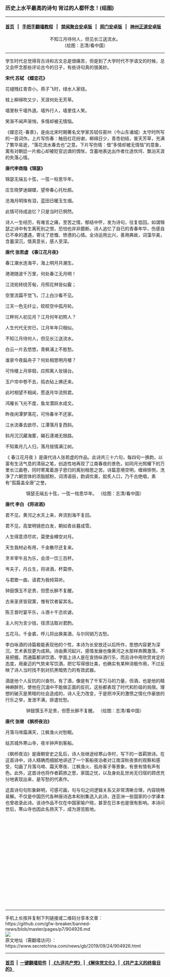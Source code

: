### 历史上水平最高的诗句 背过的人都怀念！(组图)
------------------------

#### [首页](https://github.com/gfw-breaker/banned-news/blob/master/README.md) &nbsp;&nbsp;|&nbsp;&nbsp; [手把手翻墙教程](https://github.com/gfw-breaker/guides/wiki) &nbsp;&nbsp;|&nbsp;&nbsp; [禁闻聚合安卓版](https://github.com/gfw-breaker/bn-android) &nbsp;&nbsp;|&nbsp;&nbsp; [网门安卓版](https://github.com/oGate2/oGate) &nbsp;&nbsp;|&nbsp;&nbsp; [神州正道安卓版](https://github.com/SzzdOgate/update) 



<div class="article_right" style="fone-color:#000">
 <p style="text-align:center">
  <span style="font-family:Comic Sans MS,cursive">
   <img alt="" src="http://img2.secretchina.com/pic/2017/10-13/p2008561a297892634-ss.jpg"/>
   <br>
    不知江月待何人，但见长江送流水。
   </br>
  </span>
  （绘图：志清/看中国）
  <span id="hideid" name="hideid" style="color:red;display:none;">
   <span href="https://www.secretchina.com">
   </span>
  </span>
 </p>
 <div id="txt-mid1-t21-2017">
  

---


  </div>
 </div>
 <p>
  <span id="hideid" name="hideid" style="color:red;display:none;">
   <span href="https://www.secretchina.com">
   </span>
  </span>
 </p>
 <p>
  学生时代总觉得背古诗和古文总是很痛苦，但是到了大学时代不学语文的时候，总又会怀念那些评论古今的日子，有些诗句真的很美妙。
 </p>
 <p>
  <strong>
   宋代
   <span href="https://www.secretchina.com/news/gb/tag/苏轼" target="_blank">
    苏轼
   </span>
   《蝶恋花》
  </strong>
 </p>
 <p>
  <span style="font-family:Comic Sans MS,cursive">
   花褪残红青杏小。燕子飞时，绿水人家绕。
  </span>
 </p>
 <p>
  <span style="font-family:Comic Sans MS,cursive">
   枝上柳绵吹又少，天涯何处无芳草。
  </span>
 </p>
 <p>
  <span style="font-family:Comic Sans MS,cursive">
   墙里秋千墙外道。墙外行人，墙里佳人笑。
  </span>
 </p>
 <p>
  <span style="font-family:Comic Sans MS,cursive">
   笑渐不闻声渐悄，多情却被无情恼。
  </span>
 </p>
 <p>
  《蝶恋花･春景》，是由北宋时期著名文学家苏轼任密州（今山东诸城）太守时所写的一首词作。上片写伤春：触目红花纷谢，柳绵日少，青杏初结，普天芳草，充满了繁华易逝，“落花流水春去也”之意。下片写伤情：借“多情却被无情恼”的意象，寓有对朝廷一片痴心却被贬官远谪的惆怅，含蓄地表达出作者仕途坎坷、飘泊天涯的失落心情。
 </p>
 <p>
 </p>
 <p>
  <strong>
   唐代李商隐《锦瑟》
  </strong>
 </p>
 <p>
  <span style="font-family:Comic Sans MS,cursive">
   锦瑟无端五十弦，一弦一柱思华年。
  </span>
 </p>
 <p>
  <span style="font-family:Comic Sans MS,cursive">
   庄生晓梦迷蝴蝶，望帝春心托杜鹃。
  </span>
 </p>
 <p>
  <span style="font-family:Comic Sans MS,cursive">
   沧海月明珠有泪，蓝田日暖玉生烟。
  </span>
 </p>
 <p>
  <span style="font-family:Comic Sans MS,cursive">
   此情可待成追忆？只是当时已惘然。
  </span>
 </p>
 <p>
  诗人一生经历，有难言之痛，至苦之情，郁结中怀，发为诗句，往复低回。如谓锦瑟之诗中有生离死别之恨，恐怕也并非臆断。诗人追忆了自已的青春年华，伤感自已不幸的遭遇，寄讬了悲慨、愤懑的心情。全诗运用比兴，善用典故，词藻华美，含蓄深沉，情真意长，感人至深。
 </p>
 <p>
 </p>
 <p>
  <strong>
   唐代
   <span href="https://www.secretchina.com/news/gb/tag/张若虚" target="_blank">
    张若虚
   </span>
   《春江花月夜》
  </strong>
 </p>
 <p>
  <span style="font-family:Comic Sans MS,cursive">
   春江潮水连海平，海上明月共潮生。
  </span>
 </p>
 <p>
  <span style="font-family:Comic Sans MS,cursive">
   滟滟随波千万里，何处春江无月明！
  </span>
 </p>
 <p>
  <span style="font-family:Comic Sans MS,cursive">
   江流宛转绕芳甸，月照花林皆似霰；
  </span>
 </p>
 <p>
  <span style="font-family:Comic Sans MS,cursive">
   空里流霜不觉飞，汀上白沙看不见。
  </span>
 </p>
 <p>
  <span style="font-family:Comic Sans MS,cursive">
   江天一色无纤尘，皎皎空中孤月轮。
  </span>
 </p>
 <p>
  <span style="font-family:Comic Sans MS,cursive">
   江畔何人初见月？江月何年初照人？
  </span>
 </p>
 <p>
  <span style="font-family:Comic Sans MS,cursive">
   人生代代无穷已，江月年年只相似。
  </span>
 </p>
 <p>
  <span style="font-family:Comic Sans MS,cursive">
   不知江月待何人，但见长江送流水。
  </span>
 </p>
 <p>
  <span style="font-family:Comic Sans MS,cursive">
   白云一片去悠悠，青枫浦上不胜愁。
  </span>
 </p>
 <p>
  <span style="font-family:Comic Sans MS,cursive">
   谁家今夜扁舟子？何处相思明月楼？
  </span>
 </p>
 <p>
  <span style="font-family:Comic Sans MS,cursive">
   可怜楼上月徘徊，应照离人妆镜台。
  </span>
 </p>
 <p>
  <span style="font-family:Comic Sans MS,cursive">
   玉户帘中卷不去，捣衣砧上拂还来。
  </span>
 </p>
 <p>
  <span style="font-family:Comic Sans MS,cursive">
   此时相望不相闻，愿逐月华流照君。
  </span>
 </p>
 <p>
  <span style="font-family:Comic Sans MS,cursive">
   鸿雁长飞光不度，鱼龙潜跃水成文。
  </span>
 </p>
 <center>
  <div style="max-width: 632px;height:180px; display: none; text-align: center; margin: 0 auto; overflow: hidden;overflow-x: hidden;">
   <div id="taboola-midarticle-thumbnails" style="max-width: 632px;height:180px;overflow: hidden;overflow-x: hidden;">
   </div>
  </div>
  <div>
   <ins class="adsbygoogle" data-ad-client="ca-pub-1276641434651360" data-ad-format="fluid" data-ad-layout="in-article" data-ad-slot="5164544770" style="display:block; text-align:center;">
   </ins>
  </div>
 </center>
 <p>
  <span style="font-family:Comic Sans MS,cursive">
   昨夜闲潭梦落花，可怜春半不还家。
  </span>
 </p>
 <p>
  <span style="font-family:Comic Sans MS,cursive">
   江水流春去欲尽，江潭落月复西斜。
  </span>
 </p>
 <p>
  <span style="font-family:Comic Sans MS,cursive">
   斜月沉沉藏海雾，碣石潇湘无限路。
  </span>
 </p>
 <p>
  <span style="font-family:Comic Sans MS,cursive">
   不知乘月几人归，落月摇情满江树。
  </span>
 </p>
 <p>
  《
  <span href="https://www.secretchina.com/news/gb/tag/春江花月夜" target="_blank">
   春江花月夜
  </span>
  》是唐代诗人张若虚的作品。此诗共三十六句，每四句一换韵，以富有生活气息的清丽之笔，创造性地再现了江南春夜的景色，如同月光照耀下的万里长江画卷，同时寄寓着游子思归的离别相思之苦。诗篇意境空明，缠绵悱恻，洗净了六朝宫体的浓脂腻粉，词清语丽，韵调优美，脍炙人口，乃千古绝唱，素有“孤篇盖全唐”之誉。
 </p>
 <p>
 </p>
 <p style="text-align:center">
  <img alt="" src="http://img2.secretchina.com/pic/2019/4-7/p2398536a322294248-ss.jpg"/>
  <br>
   <span style="font-family:Comic Sans MS,cursive">
    锦瑟无端五十弦，一弦一柱思华年。
   </span>
   （绘图：志清/看中国）
  </br>
 </p>
 <p>
 </p>
 <p>
  <strong>
   唐代
   <span href="https://www.secretchina.com/news/gb/tag/李白" target="_blank">
    李白
   </span>
   《将进酒》
  </strong>
 </p>
 <p>
  <span style="font-family:Comic Sans MS,cursive">
   君不见，黄河之水天上来，奔流到海不复回。
  </span>
 </p>
 <p>
  <span style="font-family:Comic Sans MS,cursive">
   君不见，高堂明镜悲白发，朝如青丝暮成雪。
  </span>
 </p>
 <center>
  <ins class="adsbygoogle" data-ad-client="ca-pub-1276641434651360" data-ad-format="fluid" data-ad-layout="in-article" data-ad-slot="3646767294" style="display:block; text-align:center;">
  </ins>
 </center>
 <p>
  <span style="font-family:Comic Sans MS,cursive">
   人生得意须尽欢，莫使金樽空对月。
  </span>
 </p>
 <p>
  <span style="font-family:Comic Sans MS,cursive">
   天生我材必有用，千金散尽还复来。
  </span>
 </p>
 <p>
  <span style="font-family:Comic Sans MS,cursive">
   烹羊宰牛且为乐，会须一饮三百杯。
  </span>
 </p>
 <p>
  <span style="font-family:Comic Sans MS,cursive">
   岑夫子，丹丘生，将进酒，杯莫停。
  </span>
 </p>
 <p>
  <span style="font-family:Comic Sans MS,cursive">
   与君歌一曲，请君为我倾耳听。
  </span>
 </p>
 <p>
  <span style="font-family:Comic Sans MS,cursive">
   钟鼓馔玉不足贵，但愿长醉不复醒。
  </span>
 </p>
 <p>
  <span style="font-family:Comic Sans MS,cursive">
   古来圣贤皆寂寞，惟有饮者留其名。
  </span>
 </p>
 <p>
  <span style="font-family:Comic Sans MS,cursive">
   陈王昔时宴平乐，斗酒十千恣欢谑。
  </span>
 </p>
 <p>
  <span style="font-family:Comic Sans MS,cursive">
   主人何为言少钱，径须沽取对君酌。
  </span>
 </p>
 <p>
  <span style="font-family:Comic Sans MS,cursive">
   五花马，千金裘，呼儿将出换美酒，与尔同销万古愁。
  </span>
 </p>
 <p>
  李白咏酒的诗篇极能表现他的个性，本诗为长安放还以后所作，思想内容更为深沉，艺术表现更为成熟。诗由黄河起兴，感情发展也像黄河之水那样奔腾激荡，不易把握。而通篇都讲饮酒，字面上诗人是在宣扬纵酒行乐，而且诗中用欣赏肯定的态度，用豪迈的气势来写饮酒，把它写得很壮美，也确实有某种消极作用，不过反映了诗人当时找不到对抗黑暗势力的有效武器。
 </p>
 <p>
  酒是他个人反抗的兴奋剂，有了酒，像是有了千军万马的力量，但酒，也是他的精神麻醉剂，使他在沉湎中不能做正面的反抗，这些都表现了时代和阶级的局限。理想的破灭是黑暗的社会造成的，诗人无力改变，于是把冲天的激愤之情化作豪放的行乐之举，发泄不满，排遣忧愁。
 </p>
 <p>
 </p>
 <p style="text-align:center">
  <img alt="" src="http://img2.secretchina.com/pic/2019/2-12/p2361038a610671677-ss.jpg"/>
  <br>
   <span style="font-family:Comic Sans MS,cursive">
    钟鼓馔玉不足贵，但愿长醉不复醒。
   </span>
   （绘图：志清/看中国）
  </br>
 </p>
 <p>
 </p>
 <p>
  <strong>
   唐代
   <span href="https://www.secretchina.com/news/gb/tag/张继" target="_blank">
    张继
   </span>
   《枫桥夜泊》
  </strong>
 </p>
 <p>
  <span style="font-family:Comic Sans MS,cursive">
   月落乌啼霜满天，江枫渔火对愁眠。
  </span>
 </p>
 <p>
  <span style="font-family:Comic Sans MS,cursive">
   姑苏城外寒山寺，夜半钟声到客船。
  </span>
 </p>
 <p>
  《枫桥夜泊》是唐朝安史之乱后，诗人张继途经寒山寺时，写下的一首羁旅诗。在这首诗中，诗人精确而细腻地讲述了一个客船夜泊者对江南深秋夜景的观察和感受，勾画了月落乌啼、霜天寒夜、江枫渔火、孤舟客子等景象，有景有情有声有色。此外，这首诗也将作者羁旅之思，家国之忧，以及身处乱世尚无归宿的顾虑充分地表现出来，是写愁的代表作。
 </p>
 <p>
  这首诗句句形象鲜明，可感可画，句与句之间逻辑关系又非常清晰合理，内容晓畅易解。不仅是中国历代各种唐诗选本和别集选入此诗，连亚洲一些国家的小学课本也曾收录此诗。该诗作品不仅在中国家喻户晓，甚至在日本也是很有影响。本诗问世后，寒山寺也因此名扬天下，成为游览胜地。
  <center>
   <div>
    <div id="txt-mid2-t22-2017" style="display: block;  height: 280px;  overflow: hidden;">
     <div id="SC-21">
     </div>
    </div>
   </div>
  </center>
 </p>
</div>

<hr/>
手机上长按并复制下列链接或二维码分享本文章：<br/>
https://github.com/gfw-breaker/banned-news/blob/master/pages/p7/904926.md <br/>
<a href='https://github.com/gfw-breaker/banned-news/blob/master/pages/p7/904926.md'><img src='https://github.com/gfw-breaker/banned-news/blob/master/pages/p7/904926.md.png'/></a> <br/>
原文地址（需翻墙访问）：https://www.secretchina.com/news/gb/2019/09/24/904926.html


------------------------
#### [首页](https://github.com/gfw-breaker/banned-news/blob/master/README.md) &nbsp;|&nbsp; [一键翻墙软件](https://github.com/gfw-breaker/nogfw/blob/master/README.md) &nbsp;| [《九评共产党》](https://github.com/gfw-breaker/9ping.md/blob/master/README.md#九评之一评共产党是什么) | [《解体党文化》](https://github.com/gfw-breaker/jtdwh.md/blob/master/README.md) | [《共产主义的终极目的》](https://github.com/gfw-breaker/gczydzjmd.md/blob/master/README.md)


<img src='http://gfw-breaker.win/banned-news/pages/p7/904926.md' width='0px' height='0px'/>